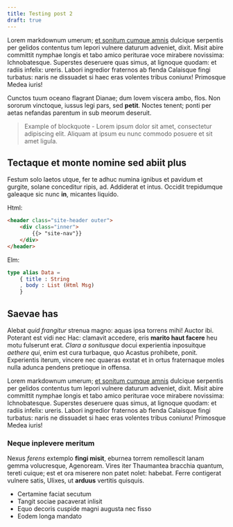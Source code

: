 ```yaml
---
title: Testing post 2
draft: true
---
```


Lorem markdownum umerum; [et sonitum cumque amnis](https://ringvold.io) dulcique serpentis per gelidos
contentus tum lepori vulnere daturum adveniet, dixit. Misit abire committit
nymphae longis et tabo amico periturae voce mirabere novissima: Ichnobatesque.
Superstes deseruere quas simus, at lignoque quodam: et radiis infelix: ureris.
Labori ingredior fraternos ab flenda Calaisque fingi turbatus: naris ne
dissuadet si haec eras volentes tribus coniunx! Primosque Medea iuris!

Cunctos tuum oceano flagrant Dianae; dum Iovem viscera ambo, flos. Non sororum
vinctoque, iussus legi pars, sed **petit**. Noctes tenent; ponti per aetas
nefandas parentum in sub meorum deseruit.

>Example of blockquote - Lorem ipsum dolor sit amet, consectetur adipiscing elit. Aliquam at ipsum eu nunc commodo posuere et sit amet ligula.

## Tectaque et monte nomine sed abiit plus

Festum solo laetos utque, fer te adhuc numina ignibus et pavidum et gurgite,
solane conceditur ripis, ad. Addiderat et intus. Occidit trepidumque galeaque
sic nunc **in**, micantes liquido.

Html:
```html
<header class="site-header outer">
    <div class="inner">
        {{> "site-nav"}}
    </div>
</header>
```
Elm:

```elm
type alias Data =
    { title : String
    , body : List (Html Msg)
    }
```
## Saevae has

Alebat *quid frangitur* strenua magno: aquas ipsa torrens mihi! Auctor ibi.
Poterant est vidi nec Hac: clamavit accedere, eris **marito haut facere** heu
motu fulserunt erat. *Clara a sonitusque* docui experientia inposuitque *aethere
qui*, enim est cura turbaque, quo Acastus prohibete, ponit. Experientis iterum,
vincere nec quaeras exstat et in ortus fraternaque moles nulla adunca pendens
pretioque in offensa.

Lorem markdownum umerum; [et sonitum cumque amnis](https://ringvold.io) dulcique serpentis per gelidos
contentus tum lepori vulnere daturum adveniet, dixit. Misit abire committit
nymphae longis et tabo amico periturae voce mirabere novissima: Ichnobatesque.
Superstes deseruere quas simus, at lignoque quodam: et radiis infelix: ureris.
Labori ingredior fraternos ab flenda Calaisque fingi turbatus: naris ne
dissuadet si haec eras volentes tribus coniunx! Primosque Medea iuris!

### Neque inplevere meritum

Nexus *ferens* extemplo **fingi misit**, eburnea torrem remollescit lanam gemma
volucresque, Agenoream. Vires iter Thaumantea bracchia quantum, tereti cuique;
est et ora miserere non patet nolet: habebat. Ferre contigerat vulnere satis,
Ulixes, ut **arduus** vertitis quisquis.

- Certamine faciat secutum
- Tangit sociae pacaverat inlisit
- Equo decoris cuspide magni augusta nec fisso
- Eodem longa mandato